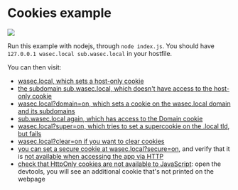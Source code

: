 # Cookies example

![](https://www.publicdomainpictures.net/pictures/10000/velka/33-1210498515t3lN.jpg)

Run this example with nodejs, through `node index.js`. You should have
`127.0.0.1 wasec.local sub.wasec.local` in your hostfile.

You can then visit:

* [wasec.local, which sets a host-only cookie](http://wasec.local:7888/)
* [the subdomain sub.wasec.local, which doesn't have access to the host-only cookie](http://sub.wasec.local:7888/)
* [wasec.local?domain=on, which sets a cookie on the wasec.local domain and its subdomains](http://wasec.local:7888/?domain=on)
* [sub.wasec.local again, which has access to the Domain cookie](http://sub.wasec.local:7888/)
* [wasec.local?super=on, which tries to set a supercookie on the .local tld, but fails](http://wasec.local:7888/?super=on)
* [wasec.local?clear=on if you want to clear cookies](http://wasec.local:7888/?clear=on)
* [you can set a secure cookie at wasec.local?secure=on](https://wasec.local:7888/?secure=on), and verify that it is [not available when accessing the app via HTTP]((http://wasec.local:7888/))
* [check that HttpOnly cookies are not available to JavaScript](http://wasec.local:7888/?httponly=on): open the devtools, you will see an additional cookie that's not printed on the webpage
